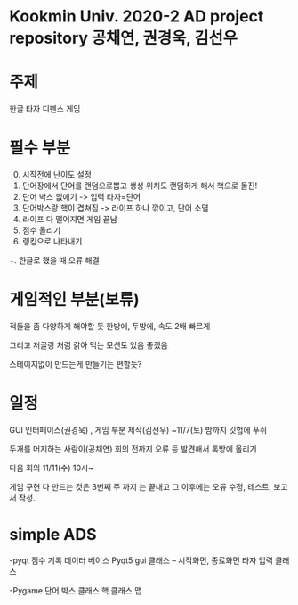 # Kookmin Univ. 2020-2 AD project repository 공채연, 권경욱, 김선우

# 주제
한글 타자 디펜스 게임

# 필수 부분

0. 시작전에 난이도 설정
1. 단어장에서 단어를 랜덤으로뽑고
생성 위치도 랜덤하게 해서 핵으로 돌진!
2. 단어 박스 없애기 -> 입력 타자=단어
3. 단어박스랑 핵이 겹쳐짐 -> 라이프 하나 깎이고, 단어 소멸
4. 라이프 다 떨어지면 게임 끝남
5. 점수 올리기
6. 랭킹으로 나타내기

+. 한글로 했을 때 오류 해결 

# 게임적인 부분(보류)

적들을 좀 다양하게 해야할 듯 
한방에, 두방에, 속도 2배 빠르게 

그리고 저글링 처럼 갉아 먹는 모션도 있음 좋겠음 

스테이지없이 만드는게 만들기는 편할듯?

# 일정

GUI 인터페이스(권경욱) , 게임 부분 제작(김선우)
~11/7(토) 밤까지 깃헙에 푸쉬

두개를 머지하는 사람이(공채연)
회의 전까지 오류 등 발견해서 톡방에 올리기

다음 회의
11/11(수) 10시~

게임 구현 다 만드는 것은 3번째 주 까지 는 끝내고
그 이후에는 오류 수정, 테스트, 보고서 작성.

# simple ADS
-pyqt
점수 기록 데이터 베이스
Pyqt5 gui 클래스 – 시작화면, 종료화면
타자 입력 클래스

-Pygame 
단어 박스 클래스
핵 클래스
맵
